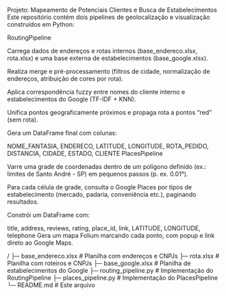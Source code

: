 <!-- README.md -->
Projeto: Mapeamento de Potenciais Clientes e Busca de Estabelecimentos
Este repositório contém dois pipelines de geolocalização e visualização construídos em Python:

RoutingPipeline

Carrega dados de endereços e rotas internos (base_endereco.xlsx, rota.xlsx) e uma base externa de estabelecimentos (base_google.xlsx).

Realiza merge e pré-processamento (filtros de cidade, normalização de endereços, atribuição de cores por rota).

Aplica correspondência fuzzy entre nomes do cliente interno e estabelecimentos do Google (TF-IDF + KNN).

Unifica pontos geograficamente próximos e propaga rota a pontos “red” (sem rota).

Gera um DataFrame final com colunas:

NOME_FANTASIA, ENDERECO, LATITUDE, LONGITUDE,
ROTA_PEDIDO, DISTANCIA, CIDADE, ESTADO, CLIENTE
PlacesPipeline

Varre uma grade de coordenadas dentro de um polígono definido (ex.: limites de Santo André - SP) em pequenos passos (p. ex. 0.01°).

Para cada célula de grade, consulta o Google Places por tipos de estabelecimento (mercado, padaria, conveniência etc.), paginando resultados.

Constrói um DataFrame com:

title, address, reviews, rating, place_id, link, LATITUDE, LONGITUDE, telephone
Gera um mapa Folium marcando cada ponto, com popup e link direto ao Google Maps.

/
├─ base_endereco.xlsx        # Planilha com endereços e CNPJs
├─ rota.xlsx                 # Planilha com roteiros e CNPJs
├─ base_google.xlsx          # Planilha de estabelecimentos do Google
├─ routing_pipeline.py       # Implementação do RoutingPipeline
├─ places_pipeline.py        # Implementação do PlacesPipeline
└─ README.md                 # Este arquivo
